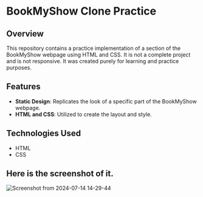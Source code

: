 # BookMyShow Clone Practice

## Overview
This repository contains a practice implementation of a section of the BookMyShow webpage using HTML and CSS. It is not a complete project and is not responsive. It was created purely for learning and practice purposes.

## Features
- **Static Design**: Replicates the look of a specific part of the BookMyShow webpage.
- **HTML and CSS**: Utilized to create the layout and style.

## Technologies Used
- HTML
- CSS

## Here is the screenshot of it.
![Screenshot from 2024-07-14 14-29-44](https://github.com/user-attachments/assets/b4a66161-2821-4415-84f1-6cb4cd40a65e)
